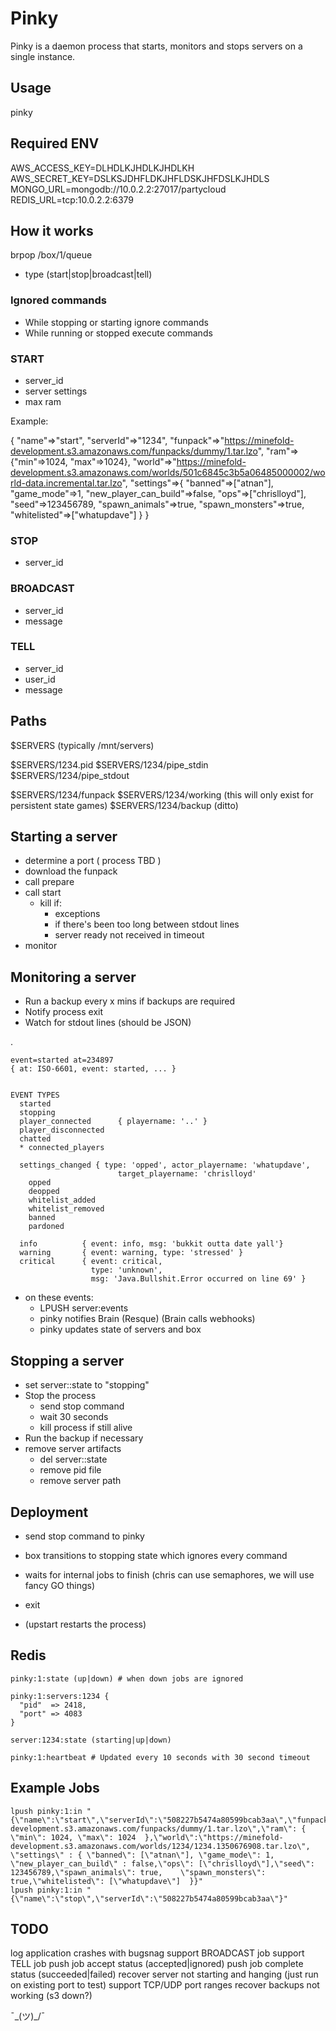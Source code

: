 # Pinky

Pinky is a daemon process that starts, monitors and stops servers on a single instance.

## Usage

pinky <box-id>

## Required ENV

AWS_ACCESS_KEY=DLHDLKJHDLKJHDLKH
AWS_SECRET_KEY=DSLKSJDHFLDKJHFLDSKJHFDSLKJHDLS
MONGO_URL=mongodb://10.0.2.2:27017/partycloud
REDIS_URL=tcp:10.0.2.2:6379

## How it works

brpop /box/1/queue
  - type (start|stop|broadcast|tell)

### Ignored commands
* While stopping or starting ignore commands
* While running or stopped execute commands

### START
  - server_id
  - server settings
  - max ram

Example:

{
  "name"=>"start",
  "serverId"=>"1234",
  "funpack"=>"https://minefold-development.s3.amazonaws.com/funpacks/dummy/1.tar.lzo",
  "ram"=>{"min"=>1024, "max"=>1024},
  "world"=>"https://minefold-development.s3.amazonaws.com/worlds/501c6845c3b5a06485000002/world-data.incremental.tar.lzo",
  "settings"=>{
    "banned"=>["atnan"],
    "game_mode"=>1,
    "new_player_can_build"=>false,
    "ops"=>["chrislloyd"],
    "seed"=>123456789,
    "spawn_animals"=>true,
    "spawn_monsters"=>true,
    "whitelisted"=>["whatupdave"]
  }
}


### STOP
  - server_id

### BROADCAST
  - server_id
  - message

### TELL
  - server_id
  - user_id
  - message
  
## Paths

$SERVERS (typically /mnt/servers)

$SERVERS/1234.pid
$SERVERS/1234/pipe_stdin
$SERVERS/1234/pipe_stdout

$SERVERS/1234/funpack
$SERVERS/1234/working   (this will only exist for persistent state games)
$SERVERS/1234/backup    (ditto)

## Starting a server
* determine a port       ( process TBD )
* download the funpack
* call prepare
* call start
    - kill if:
      - exceptions
      - if there's been too long between stdout lines
      - server ready not received in timeout
* monitor

## Monitoring a server
* Run a backup every x mins if backups are required
* Notify process exit
* Watch for stdout lines (should be JSON)

.
    
    event=started at=234897
    { at: ISO-6601, event: started, ... }
    
    
    EVENT TYPES
      started
      stopping
      player_connected      { playername: '..' }
      player_disconnected
      chatted
      * connected_players
    
      settings_changed { type: 'opped', actor_playername: 'whatupdave',
                            target_playername: 'chrislloyd'
        opped
        deopped
        whitelist_added
        whitelist_removed
        banned
        pardoned
    
      info          { event: info, msg: 'bukkit outta date yall'}
      warning       { event: warning, type: 'stressed' }
      critical      { event: critical,
                      type: 'unknown',
                      msg: 'Java.Bullshit.Error occurred on line 69' }

* on these events:
  - LPUSH server:events
  - pinky notifies Brain (Resque) (Brain calls webhooks)
  - pinky updates state of servers and box

## Stopping a server
* set server:<server-id>:state to "stopping"
* Stop the process
  - send stop command
  - wait 30 seconds
  - kill process if still alive
* Run the backup if necessary
* remove server artifacts
  - del server:<server-id>:state
  - remove pid file
  - remove server path

## Deployment

* send stop command to pinky
* box transitions to stopping state which ignores every command
* waits for internal jobs to finish (chris can use semaphores, we will use fancy GO things)
* exit

* (upstart restarts the process)

## Redis

    pinky:1:state (up|down) # when down jobs are ignored

    pinky:1:servers:1234 {
      "pid"  => 2418,
      "port" => 4083
    }

    server:1234:state (starting|up|down)

    pinky:1:heartbeat # Updated every 10 seconds with 30 second timeout
    

## Example Jobs

    lpush pinky:1:in "{\"name\":\"start\",\"serverId\":\"508227b5474a80599bcab3aa\",\"funpack\":\"https://minefold-development.s3.amazonaws.com/funpacks/dummy/1.tar.lzo\",\"ram\": { \"min\": 1024, \"max\": 1024  },\"world\":\"https://minefold-development.s3.amazonaws.com/worlds/1234/1234.1350676908.tar.lzo\", \"settings\" : { \"banned\": [\"atnan\"], \"game_mode\": 1, \"new_player_can_build\" : false,\"ops\": [\"chrislloyd\"],\"seed\": 123456789,\"spawn_animals\": true,    \"spawn_monsters\": true,\"whitelisted\": [\"whatupdave\"]  }}"
    lpush pinky:1:in "{\"name\":\"stop\",\"serverId\":\"508227b5474a80599bcab3aa\"}"

## TODO

log application crashes with bugsnag
support BROADCAST job
support TELL job
push job accept status (accepted|ignored)
push job complete status (succeeded|failed)
recover server not starting and hanging (just run on existing port to test)
support TCP/UDP port ranges
recover backups not working (s3 down?)

¯\_(ツ)_/¯
